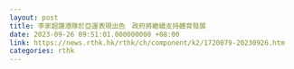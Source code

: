 ```yaml
---
layout: post
title: 李家超讚港隊於亞運表現出色　政府將繼續支持體育發展
date: 2023-09-26 09:51:01.000000000 +08:00
link: https://news.rthk.hk/rthk/ch/component/k2/1720079-20230926.htm
categories: rthk
---
```



